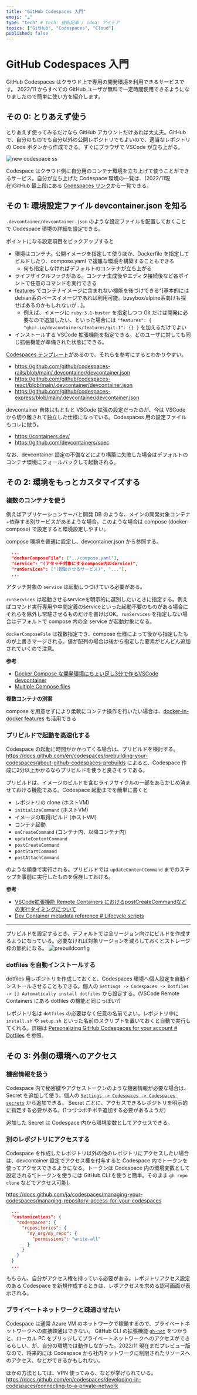 ```yaml
---
title: "GitHub Codespaces 入門"
emoji: "☁️"
type: "tech" # tech: 技術記事 / idea: アイデア
topics: ["GitHub", "Codespaces", "Cloud"]
published: false
---
```


# GitHub Codespaces 入門
GitHub Codespaces はクラウド上で専用の開発環境を利用できるサービスです。
2022/11 からすべての GitHub ユーザが無料で一定時間使用できるようになりましたので簡単に使い方を紹介します。

## その 0: とりあえず使う
とりあえず使ってみるだけなら GitHub アカウントだけあれば大丈夫。GitHub で、自分のものでも自分以外の公開レポジトリでもよいので、適当なレポジトリの Code ボタンから作成できる。すぐにブラウザで VSCode が立ち上がる。

![new codespace ss](https://storage.googleapis.com/zenn-user-upload/96a1b31b99ea-20221128.png)

Codespace はクラウド側に自分用のコンテナ環境を立ち上げて使うことができるサービス。自分が立ち上げた Codespace 環境の一覧は、(2022/11現在)GitHub 最上段にある [Codespaces リンク](https://github.com/codespaces)から一覧できる。

## その 1: 環境設定ファイル devcontainer.json を知る

`.devcontainer/devcontainer.json` のような設定ファイルを配置しておくことで Codespace 環境の詳細を設定できる。

ポイントになる設定項目をピックアップすると
- 環境はコンテナ。公開イメージを指定して使うほか、Dockerfile を指定してビルドしたり、compose.yaml で複雑な環境を構築することもできる
  - 何も指定しなければデフォルトのコンテナが立ち上がる
- ライフサイクルフックがある。コンテナ生成後やエディタ接続後など各ポイントで任意のコマンドを実行できる
- [features](https://containers.dev/features) でコンテナイメージに含まれない機能を後づけできる^[基本的にはdebian系のベースイメージであれば利用可能。busybox/alpine系向けも探せばあるのかもしれないが…]。
  - 例えば、イメージに `ruby:3.1-buster` を指定しつつ Git だけは開発に必要なので追加したい、といった場合には `"features": { "ghcr.io/devcontainers/features/git:1": {} }` を加えるだけでよい
- インストールする VSCode 拡張機能を指定できる。どのユーザに対しても同じ拡張機能が準備された状態にできる。

[Codespaces テンプレート](https://github.com/codespaces/templates)があるので、それらを参考にするとわかりやすい。
- https://github.com/github/codespaces-rails/blob/main/.devcontainer/devcontainer.json
- https://github.com/github/codespaces-react/blob/main/.devcontainer/devcontainer.json
- https://github.com/github/codespaces-express/blob/main/.devcontainer/devcontainer.json

devcontainer 自体はもともと VSCode 拡張の設定だったのが、今は VSCode から切り離されて独立した仕様になっている。Codespaces 用の設定ファイルもコレに倣う。
- https://containers.dev/
- https://github.com/devcontainers/spec

なお、devcontainer 設定の不備などにより構築に失敗した場合はデフォルトのコンテナ環境にフォールバックして起動される。

## その 2: 環境をもっとカスタマイズする

### 複数のコンテナを使う
例えばアプリケーションサーバと開発 DB のような、メインの開発対象コンテナ+依存する別サービスがあるような場合。このような場合は compose (docker-compose) で設定すると環境設定しやすい。

compose 環境を普通に設定し、devcontainer.json から参照する。

```json:devcontainer.json 内
  ...
  "dockerComposeFile": ["../compose.yaml"],
  "service": "(アタッチ対象にするcompose内のservice)",
  "runServices": ["(起動させるサービス)", "..."],
  ...
```
アタッチ対象の `service` は起動しつづけている必要がある。

`runServices` は起動させるserviceを明示的に選別したいときに指定する。例えばコマンド実行専用や中間定義のserviceといった起動不要のものがある場合にそれらを除外し常駐させるものだけを書けばOK。`runServices` を指定しない場合はデフォルトで compose 内の全 service が起動対象になる。

`dockerComposeFile` は複数指定でき、compose 仕様によって後から指定したものが上書きマージされる。値が配列の場合は後から指定した要素がどんどん追加されていくので注意。

**参考**
- [Docker Compose な開発環境にちょい足し3分で作るVSCode devcontainer](https://zenn.dev/saboyutaka/articles/9cffc8d14c6684)
- [Multiple Compose files](https://docs.docker.com/compose/extends/#multiple-compose-files)


**複数コンテナの別案**

compose を用意せずにより柔軟にコンテナ操作を行いたい場合は、[docker-in-docker features](https://github.com/devcontainers/features/tree/main/src/docker-in-docker) も活用できる

### プリビルドで起動を高速化する

Codespace の起動に時間がかかってくる場合は、プリビルドを検討する。
https://docs.github.com/en/codespaces/prebuilding-your-codespaces/about-github-codespaces-prebuilds によると、Codespace 作成に2分以上かかるならプリビルドを使うと良さそうである。

プリビルドは、イメージのビルドを含むライフサイクルの一部をあらかじめ済ませておける機能である。Codespace 起動までを簡単に書くと

- レポジトリの clone (ホストVM)
- `initializeCommand` (ホストVM)
- イメージの取得/ビルド (ホストVM)
- コンテナ起動
- `onCreateCommand` (コンテナ内、以降コンテナ内)
- `updateContentCommand`
- `postCreateCommand`
- `postStartCommand`
- `postAttachCommand`

のような順番で実行される。プリビルドでは `updateContentCommand` までのステップを事前に実行したものを保存しておける。

**参考**
- [VSCode拡張機能 Remote Containers におけるpostCreateCommandなどの実行タイミングについて](https://vlike-vlife.netlify.app/posts/vscode_remote_container_command)
- [Dev Container metadata reference # Lifecycle scripts](https://containers.dev/implementors/json_reference/#lifecycle-scripts)

---
プリビルドを設定するとき、デフォルトでは全リージョン向けにビルドを作成するようになっている。必要なければ対象リージョンを減らしておくとストレージ枠の節約になる。
![prebuildconfig](https://storage.googleapis.com/zenn-user-upload/cf2b1bdd7810-20221129.png)

### dotfiles を自動インストールする
dotfiles 用レポジトリを作成しておくと、Codespaces 環境へ個人設定を自動インストールさせることもできる。個人の `Settings -> Codespaces -> Dotfiles -> [] Automatically install dotfiles` から設定する。(VSCode Remote Containers にある dotfiles の機能と同じっぽい?)

レポジトリ名は `dotfiles` の必要はなく任意の名前でよい。レポジトリ中に `install.sh` や `setup.sh` といった名前のスクリプトを置いておくと自動で実行してくれる。詳細は [Personalizing GitHub Codespaces for your account # Dotfiles](https://docs.github.com/en/codespaces/customizing-your-codespace/personalizing-github-codespaces-for-your-account#dotfiles) を参照。

## その 3: 外側の環境へのアクセス
### 機密情報を扱う

Codespace 内で秘密鍵やアクセストークンのような機密情報が必要な場合は、Secret を追加して使う。個人の [`Settings -> Codespaces -> Codespaces secrets`](https://github.com/settings/codespaces) から追加できる。 Secret ごとに、アクセスできるレポジトリを明示的に指定する必要がある。(1つづつポチポチ追加する必要があるようだ)

追加した Secret は Codespace 内から環境変数としてアクセスできる。

### 別のレポジトリにアクセスする

Codespace を作成したレポジトリ以外の他のレポジトリにアクセスしたい場合は、devcontainer 設定でアクセス権を付与すると Codespace 内でトークンを使ってアクセスできるようになる。トークンは Codespace 内の環境変数として設定される^[トークンを使うには GitHub CLI を使うと簡単。そのまま `gh repo clone` などでアクセス可能]。

https://docs.github.com/ja/codespaces/managing-your-codespaces/managing-repository-access-for-your-codespaces

```json:devcontainer.json 内
  ...
  "customizations": {
    "codespaces": {
      "repositories": {
        "my_org/my_repo": {
          "permissions": "write-all"
        }
      }
    }
  }
  ...
```

もちろん、自分がアクセス権を持っている必要がある。レポジトリアクセス設定のある Codespace を新規作成するときは、レポアクセスを求める認可画面が表示される。

### プライベートネットワークと疎通させたい
Codespace は通常 Azure VM のネットワークで稼働するので、プライベートネットワークへの直接疎通はできない。
GitHub CLI の拡張機能 [`gh-net`](https://github.com/github/gh-net#codespaces-network-bridge) をつかうと、ローカル PC をブリッジしてプライベートネットワークへのアクセスができるらしい、が、自分の環境では動作しなかった。2022/11 現在まだプレビュー版なので、将来的には Codespace から社内ネットワークに制限されたリソースへのアクセス、などができるかもしれない。

ほかの方法としては、VPN 使ってみる、などが挙げられている。
https://docs.github.com/en/codespaces/developing-in-codespaces/connecting-to-a-private-network